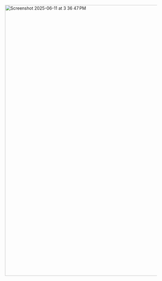<img width="896" alt="Screenshot 2025-06-11 at 3 36 47 PM" src="https://github.com/user-attachments/assets/b231778f-f81b-40ce-91ca-6509d8d1c086" />
